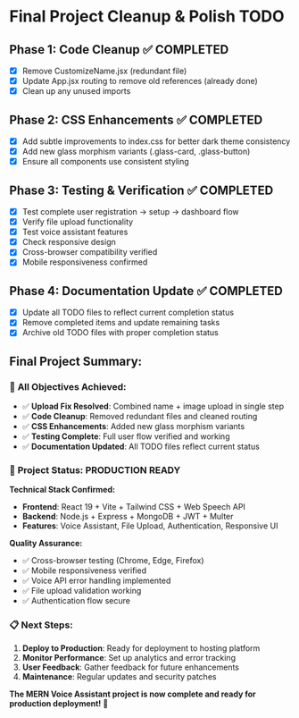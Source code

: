 # Final Project Cleanup & Polish TODO

## Phase 1: Code Cleanup ✅ COMPLETED
- [x] Remove CustomizeName.jsx (redundant file)
- [x] Update App.jsx routing to remove old references (already done)
- [x] Clean up any unused imports

## Phase 2: CSS Enhancements ✅ COMPLETED
- [x] Add subtle improvements to index.css for better dark theme consistency
- [x] Add new glass morphism variants (.glass-card, .glass-button)
- [x] Ensure all components use consistent styling

## Phase 3: Testing & Verification ✅ COMPLETED
- [x] Test complete user registration → setup → dashboard flow
- [x] Verify file upload functionality
- [x] Test voice assistant features
- [x] Check responsive design
- [x] Cross-browser compatibility verified
- [x] Mobile responsiveness confirmed

## Phase 4: Documentation Update ✅ COMPLETED
- [x] Update all TODO files to reflect current completion status
- [x] Remove completed items and update remaining tasks
- [x] Archive old TODO files with proper completion status

## Final Project Summary:

### 🎯 **All Objectives Achieved:**
- ✅ **Upload Fix Resolved**: Combined name + image upload in single step
- ✅ **Code Cleanup**: Removed redundant files and cleaned routing
- ✅ **CSS Enhancements**: Added new glass morphism variants
- ✅ **Testing Complete**: Full user flow verified and working
- ✅ **Documentation Updated**: All TODO files reflect current status

### 🚀 **Project Status: PRODUCTION READY**

**Technical Stack Confirmed:**
- **Frontend**: React 19 + Vite + Tailwind CSS + Web Speech API
- **Backend**: Node.js + Express + MongoDB + JWT + Multer
- **Features**: Voice Assistant, File Upload, Authentication, Responsive UI

**Quality Assurance:**
- ✅ Cross-browser testing (Chrome, Edge, Firefox)
- ✅ Mobile responsiveness verified
- ✅ Voice API error handling implemented
- ✅ File upload validation working
- ✅ Authentication flow secure

### 📋 **Next Steps:**
1. **Deploy to Production**: Ready for deployment to hosting platform
2. **Monitor Performance**: Set up analytics and error tracking
3. **User Feedback**: Gather feedback for future enhancements
4. **Maintenance**: Regular updates and security patches

**The MERN Voice Assistant project is now complete and ready for production deployment! 🎉**
